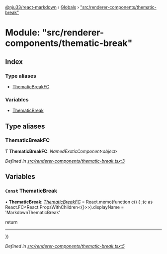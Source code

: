 [@nju33/react-markdown](../README.md) › [Globals](../globals.md) › ["src/renderer-components/thematic-break"](_src_renderer_components_thematic_break_.md)

# Module: "src/renderer-components/thematic-break"

## Index

### Type aliases

* [ThematicBreakFC](_src_renderer_components_thematic_break_.md#thematicbreakfc)

### Variables

* [ThematicBreak](_src_renderer_components_thematic_break_.md#const-thematicbreak)

## Type aliases

###  ThematicBreakFC

Ƭ **ThematicBreakFC**: *NamedExoticComponent‹object›*

*Defined in [src/renderer-components/thematic-break.tsx:3](https://github.com/nju33/react-markdown/blob/7fe748e/src/renderer-components/thematic-break.tsx#L3)*

## Variables

### `Const` ThematicBreak

• **ThematicBreak**: *[ThematicBreakFC](_src_renderer_components_thematic_break_.md#thematicbreakfc)* = React.memo(function c() {
  ;(c as React.FC<React.PropsWithChildren<{}>>).displayName =
    'MarkdownThematicBreak'

  return <hr className="md__thematic-break" />
})

*Defined in [src/renderer-components/thematic-break.tsx:5](https://github.com/nju33/react-markdown/blob/7fe748e/src/renderer-components/thematic-break.tsx#L5)*

